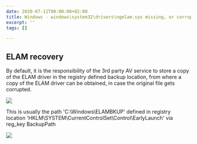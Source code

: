 ```yaml
---
date: 2020-07-11T00:00:00+02:00
title: Windows - windows\system32\drivers\ngelam.sys missing, or corrupt
excerpt: ''
tags: []

---
```

## ELAM recovery

By default, it is the responsibility of the 3rd party AV service to store a copy of the ELAM driver in the registry defined backup location, from where a copy of the ELAM driver can be obtained, in case the original file gets corrupted.

![](/images/image-14.png)

This is usually the path 'C:\\Windows\\ELAMBKUP' defined in registry location 'HKLM\\SYSTEM\\CurrentControlSet\\Control\\EarlyLaunch' via reg_key BackupPath

![](/images/image-15.png)